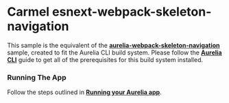 # Carmel esnext-webpack-skeleton-navigation

This sample is the equivalent of the **[aurelia-webpack-skeleton-navigation](https://github.com/aurelia/skeleton-navigation/tree/master/skeleton-esnext-webpack)** sample, created to fit the Aurelia CLI build system. Please follow the **[Aurelia CLI](http://aurelia.io/docs/build-systems/aurelia-cli)** guide to get all of the prerequisites for this build system installed.

### Running The App

Follow the steps outlined in **[Running your Aurelia app](http://aurelia.io/docs/build-systems/aurelia-cli#running-your-aurelia-app)**.
